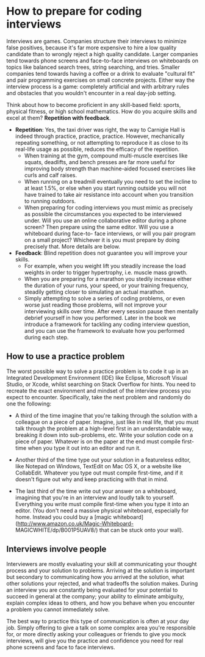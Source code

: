 # How to prepare for coding interviews

Interviews are games. Companies structure their interviews to minimize false
positives, because it's far more expensive to hire a low quality candidate than
to wrongly reject a high quality candidate. Larger companies tend towards phone
screens and face-to-face interviews on whiteboards on topics like balanced
search trees, string searching, and tries. Smaller companies tend towards having
a coffee or a drink to evaluate "cultural fit" and pair programming exercises on
small concrete projects. Either way the interview process is a game: completely
artificial and with arbitrary rules and obstacles that you wouldn't encounter in
a real day-job setting.

Think about how to become proficient in any skill-based field: sports, physical
fitness, or high school mathematics. How do you acquire skills and excel at
them? **Repetition with feedback**.

-   **Repetition**: Yes, the taxi driver was right, the way to Carnigie Hall is
    indeed through practice, practice, practice. However, mechanically repeating
    something, or not attempting to reproduce it as close to its real-life usage
    as possible, reduces the efficacy of the repetition.
    -   When training at the gym, compound multi-muscle exercises like squats,
        deadlifts, and bench presses are far more useful for improving body
        strength than machine-aided focused exercises like curls and calf
        raises.
    -   When running on a treadmill eventually you need to set the incline to at
        least 1.5%, or else when you start running outside you will not have
        trained to take air resistance into account when you transition to
        running outdoors.
    -   When preparing for coding interviews you must mimic as precisely as
        possible the circumstances you expected to be interviewed under. Will
        you use an online collaborative editor during a phone screen? Then
        prepare using the same editor. Will you use a whiteboard during face-to-
        face interviews, or will you pair program on a small project? Whichever
        it is you must prepare by doing precisely that. More details are below.
-   **Feedback**: Blind repetition does not guarantee you will improve your skills.
    -   For example, when you weight lift you steadily increase the load weights
        in order to trigger hypertrophy, i.e. muscle mass growth.
    -   When you are preparing for a marathon you stedily increase either the
        duration of your runs, your speed, or your training frequency, steadily
        getting closer to simulating an actual marathon.
    -   Simply attempting to solve a series of coding problems, or even worse
        just reading those problems, will not improve your interviewing skills
        over time. After every session pause then mentally debrief yourself in
        how you performed. Later in the book we introduce a framework for
        tackling any coding interview question, and you can use the framework to
        evaluate how you performed during each step.

## How to use a practice problem

The worst possible way to solve a practice problem is to code it up in an
Integrated Development Environment (IDE) like Eclipse, Microsoft Visual Studio,
or Xcode, whilst searching on Stack Overflow for hints. You need to recreate the
exact environment and mindset of the interview process you expect to encounter.
Specifically, take the next problem and randomly do one the following:

-   A third of the time imagine that you're talking through the solution with a
    colleague on a piece of paper. Imagine, just like in real life, that you
    must talk through the problem at a high-level first in an understandable
    way, breaking it down into sub-problems, etc. Write your solution code on a
    piece of paper. Whatever is on the paper at the end must compile first-time
    when you type it out into an editor and run it.

-   Another third of the time type out your solution in a featureless editor,
    like Notepad on Windows, TextEdit on Mac OS X, or a website like CollabEdit.
    Whatever you type out must compile first-time, and if it doesn't figure out
    why and keep practicing with that in mind.

-   The last third of the time write out your answer on a whiteboard, imagining
    that you're in an interview and loudly talk to yourself. Everything you
    write must compile first-time when you type it into an editor. (You don't
    need a massive physical whiteboard, especially for home. Instead you could
    buy a [magic whiteboard](http://www.amazon.co.uk/Magic-Whiteboard-
    MAGICWHITE/dp/B001P5UAV8/) that can be stuck onto your wall).

## Interviews involve people

Interviewers are mostly evaluating your skill at communicating your thought
process and your solution to problems. Arriving at the solution is important but
secondary to communicating how you arrived at the solution, what other solutions
your rejected, and what tradeoffs the solution makes. During an interview you
are constantly being evaluated for your potential to succeed in general at the
company; your ability to eliminate ambiguity, explain complex ideas to others,
and how you behave when you encounter a problem you cannot immediately solve.

The best way to practice this type of communication is often at your day job.
Simply offering to give a talk on some complex area you're responsible for, or
more directly asking your colleagues or friends to give you mock interviews,
will give you the practice and confidence you need for real phone screens and
face to face interviews.

